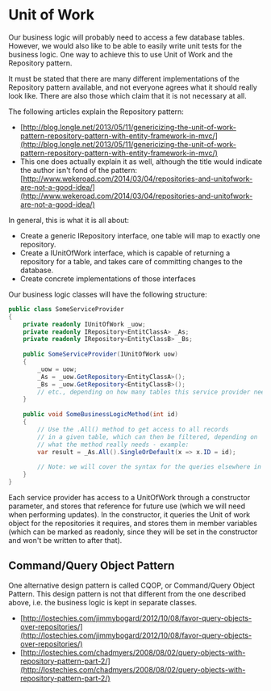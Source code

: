 # Unit of Work

Our business logic will probably need to access a few database tables. However, we would also like to be able to easily
write unit tests for the business logic. One way to achieve this to use Unit of Work and the Repository pattern.

It must be stated that there are many different implementations of the Repository pattern available, and not everyone
agrees what it should really look like. There are also those which claim that it is not necessary at all.

The following articles explain the Repository pattern:

* [http://blog.longle.net/2013/05/11/genericizing-the-unit-of-work-pattern-repository-pattern-with-entity-framework-in-mvc/](http://blog.longle.net/2013/05/11/genericizing-the-unit-of-work-pattern-repository-pattern-with-entity-framework-in-mvc/)
* This one does actually explain it as well, although the title would indicate the author isn't fond of the pattern: [http://www.wekeroad.com/2014/03/04/repositories-and-unitofwork-are-not-a-good-idea/](http://www.wekeroad.com/2014/03/04/repositories-and-unitofwork-are-not-a-good-idea/)

In general, this is what it is all about:

* Create a generic IRepository interface, one table will map to exactly one repository.
* Create a IUnitOfWork interface, which is capable of returning a repository for a table, and takes care of committing changes to the database.
* Create concrete implementations of those interfaces

Our business logic classes will have the following structure:

```c#
public class SomeServiceProvider
{
    private readonly IUnitOfWork _uow;
    private readonly IRepository<EntitClassA> _As;
    private readonly IRepository<EntityClassB> _Bs;
    
    public SomeServiceProvider(IUnitOfWork uow)
    {
        _uow = uow;
        _As = _uow.GetRepository<EntityClassA>();
        _Bs = _uow.GetRepository<EntityClassB>();
        // etc., depending on how many tables this service provider needs access to
    }
    
    public void SomeBusinessLogicMethod(int id)
    {
        // Use the .All() method to get access to all records
        // in a given table, which can then be filtered, depending on
        // what the method really needs - example:
        var result = _As.All().SingleOrDefault(x => x.ID = id);
        
        // Note: we will cover the syntax for the queries elsewhere in more detail
    }
}
```
Each service provider has access to a UnitOfWork through a constructor parameter, and stores that reference for future
use (which we will need when performing updates). In the constructor, it queries the Unit of work object for the
repositories it requires, and stores them in member variables (which can be marked as readonly, since they will be
set in the constructor and won't be written to after that).

## Command/Query Object Pattern

One alternative design pattern is called CQOP, or Command/Query Object Pattern. This design pattern is not that
different from the one described above, i.e. the business logic is kept in separate classes.

* [http://lostechies.com/jimmybogard/2012/10/08/favor-query-objects-over-repositories/](http://lostechies.com/jimmybogard/2012/10/08/favor-query-objects-over-repositories/)
* [http://lostechies.com/chadmyers/2008/08/02/query-objects-with-repository-pattern-part-2/](http://lostechies.com/chadmyers/2008/08/02/query-objects-with-repository-pattern-part-2/)
